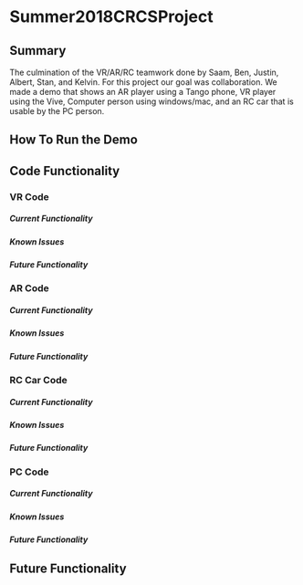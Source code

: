 # Summer2018CRCSProject
## Summary
The culmination of the VR/AR/RC teamwork done by Saam, Ben, Justin, Albert, Stan, and Kelvin. For this project our goal was collaboration. We made a demo that shows an AR player using a Tango phone, VR player using the Vive, Computer person using windows/mac, and an RC car that is usable by the PC person.  
## How To Run the Demo

## Code Functionality

### VR Code

##### Current Functionality

##### Known Issues

##### Future Functionality

### AR Code

##### Current Functionality

##### Known Issues

##### Future Functionality

### RC Car Code

##### Current Functionality

##### Known Issues

##### Future Functionality

### PC Code

##### Current Functionality

##### Known Issues

##### Future Functionality

## Future Functionality
